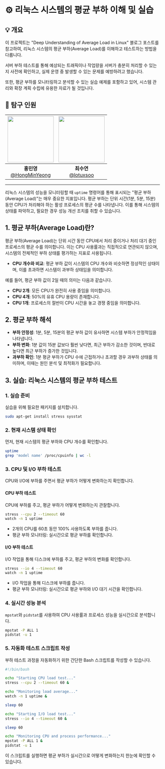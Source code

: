 # ⚙️ 리눅스 시스템의 평균 부하 이해 및 실습

## 💡 개요

이 프로젝트는 "Deep Understanding of Average Load in Linux" 블로그 포스트를 참고하여, 리눅스 시스템의 평균 부하(Average Load)를 이해하고 테스트하는 방법을 다룹니다.

서버 부하 테스트를 통해 예상되는 트래픽이나 작업량을 서버가 충분히 처리할 수 있는지 사전에 확인하고, 실제 운영 중 발생할 수 있는 문제를 예방하려고 했습니다.

또한, 평균 부하를 모니터링하고 분석할 수 있는 실습 예제를 포함하고 있어, 시스템 관리와 확장 계획 수립에 유용한 자료가 될 것입니다.

## 🔎 탐구 인원

| <img src="https://avatars.githubusercontent.com/u/65701100?v=4" width="150" height="150"/> | <img src="https://avatars.githubusercontent.com/u/86272865?v=4" width="150" height="150"/> |
| :----------------------------------------------------------------------------------------: | :----------------------------------------------------------------------------------------: |
|              **홍민영** <br/>[@HongMinYeong](https://github.com/HongMinYeong)              |                  **최수연**<br/>[@lotuxsoo](https://github.com/lotuxsoo)                   |

---

리눅스 시스템의 성능을 모니터링할 때 `uptime` 명령어를 통해 표시되는 "평균 부하(Average Load)"는 매우 중요한 지표입니다. 평균 부하는 단위 시간(1분, 5분, 15분) 동안 CPU가 처리해야 하는 활성 프로세스의 평균 수를 나타냅니다. 이를 통해 시스템의 상태를 파악하고, 필요한 경우 성능 개선 조치를 취할 수 있습니다.

## 1. 평균 부하(Average Load)란?

평균 부하(Average Load)는 단위 시간 동안 CPU에서 처리 중이거나 처리 대기 중인 프로세스의 평균 수를 의미합니다. 이는 CPU 사용률과는 직접적으로 연관되지 않으며, 시스템의 전체적인 부하 상태를 평가하는 지표로 사용됩니다.

- **CPU 개수와 비교**: 평균 부하 값이 시스템의 CPU 개수와 비슷하면 정상적인 상태이며, 이를 초과하면 시스템이 과부하 상태임을 의미합니다.

예를 들어, 평균 부하 값이 2일 때의 의미는 다음과 같습니다.

- **CPU 2개**: 모든 CPU가 완전히 사용 중임을 의미합니다.
- **CPU 4개**: 50%의 유휴 CPU 용량이 존재합니다.
- **CPU 1개**: 프로세스의 절반이 CPU 시간을 놓고 경쟁 중임을 의미합니다.

## 2. 평균 부하 해석

- **부하 안정성**: 1분, 5분, 15분의 평균 부하 값이 유사하면 시스템 부하가 안정적임을 나타냅니다.
- **부하 변화**: 1분 값이 15분 값보다 훨씬 낮다면, 최근 부하가 감소한 것이며, 반대로 높다면 최근 부하가 증가한 것입니다.
- **과부하 확인**: 1분 평균 부하가 CPU 수에 근접하거나 초과할 경우 과부하 상태를 의미하며, 이때는 원인 분석 및 최적화가 필요합니다.

## 3. 실습: 리눅스 시스템의 평균 부하 테스트

### 1. 실습 준비

실습을 위해 필요한 패키지를 설치합니다.

```bash
sudo apt-get install stress sysstat
```

### 2. 현재 시스템 상태 확인

먼저, 현재 시스템의 평균 부하와 CPU 개수를 확인합니다.

```bash
uptime
grep 'model name' /proc/cpuinfo | wc -l
```

### 3. CPU 및 I/O 부하 테스트

CPU와 I/O에 부하를 주면서 평균 부하가 어떻게 변화하는지 확인합니다.

#### **CPU 부하 테스트**

CPU에 부하를 주고, 평균 부하가 어떻게 변화하는지 관찰합니다.

```bash
stress --cpu 2 --timeout 60
watch -n 1 uptime
```

- 2개의 CPU를 60초 동안 100% 사용하도록 부하를 줍니다.
- 평균 부하 모니터링: 실시간으로 평균 부하를 확인합니다.

#### **I/O 부하 테스트**

I/O 작업을 통해 디스크에 부하를 주고, 평균 부하의 변화를 확인합니다.

```bash
stress --io 4 --timeout 60
watch -n 1 uptime
```

- I/O 작업을 통해 디스크에 부하를 줍니다.
- 평균 부하 모니터링: 실시간으로 평균 부하와 I/O 대기 시간을 확인합니다.

### 4. 실시간 성능 분석

`mpstat`와 `pidstat`를 사용하여 CPU 사용률과 프로세스 성능을 실시간으로 분석합니다.

```bash
mpstat -P ALL 1
pidstat -u 1
```

### 5. 자동화 테스트 스크립트 작성

부하 테스트 과정을 자동화하기 위한 간단한 Bash 스크립트를 작성할 수 있습니다.

```bash
#!/bin/bash

echo "Starting CPU load test..."
stress --cpu 2 --timeout 60 &

echo "Monitoring load average..."
watch -n 1 uptime &

sleep 60

echo "Starting I/O load test..."
stress --io 4 --timeout 60 &

sleep 60

echo "Monitoring CPU and process performance..."
mpstat -P ALL 1 &
pidstat -u 1
```

이 스크립트를 실행하면 평균 부하가 실시간으로 어떻게 변화하는지 한눈에 확인할 수 있습니다.
